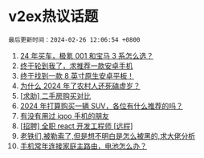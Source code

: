 # v2ex热议话题

`最后更新时间：2024-02-26 12:06:54 +0800`

1. [24 年买车，极氪 001 和宝马 3 系怎么选？](https://www.v2ex.com/t/1018272)
1. [终于轮到我了，求推荐一款安卓手机](https://www.v2ex.com/t/1018302)
1. [终于找到一款 8 英寸原生安卓平板！](https://www.v2ex.com/t/1018346)
1. [为什么 2024 年了农村人还死磕虚岁？](https://www.v2ex.com/t/1018261)
1. [[求助] 二手房购买对比](https://www.v2ex.com/t/1018251)
1. [2024 年打算购买一辆 SUV，各位有什么推荐的吗？](https://www.v2ex.com/t/1018409)
1. [有没有用过 iqoo 手机的朋友](https://www.v2ex.com/t/1018315)
1. [[招聘] 全职 react 开发工程师 [远程]](https://www.v2ex.com/t/1018248)
1. [老铁们,被勒索了,但是想不明白是怎么被黑的,求大佬分析](https://www.v2ex.com/t/1018377)
1. [手机常年连接家庭主路由，电池怎么办？](https://www.v2ex.com/t/1018262)


